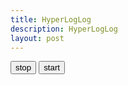 ```yaml
---
title: HyperLogLog
description: HyperLogLog
layout: post
---
```


<!--
The full ECMAScript code can be found
[here](/assets/2016/01/kmeans.es) or viewed directly on
[Github](https://github.com/chjdev/chjdev.github.io/tree/master/assets/2016/01/kmeans.es).
A transpiled version using [Babel](https://babeljs.io) can be found
[here](/assets/2016/01/kmeans.js).
-->

<div id='result'></div>

<script>
const worker = new Worker('/assets/2016/01/hll_worker.js');
worker.addEventListener('message', function(e) {
    document.getElementById('result').textContent = e.data;
}, false);
</script>
<button name='stop' onclick='worker.terminate();'>stop</button>
<button name='start' onclick='worker.postMessage("start");'>start</button>
